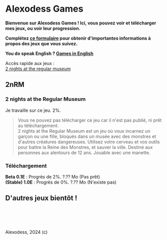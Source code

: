 # Alexodess Games
**Bienvenue sur Alexodess Games ! Ici, vous pouvez voir et télécharger mes jeux, ou voir leur progression.**

**Complétez [ce formulaire](/sub.html) pour obtenir d'importantes informations à propos des jeux que vous suivez.**

**You do speak English ? [Games in English](https://alexodess211.github.io/games/)**

Accès rapide aux jeux :\
[2 nights at the regular museum](#2nrm)

## 2nRM
### 2 nights at the Regular Museum
Je travaille sur ce jeu. 2%.
> Vous ne pouvez pas télécharger ce jeu car il n'est pas publié, ni prêt au téléchargement.\
> 2 nights at the Regular Museum est un jeu où vous incarnez un garçon ou une fille, bloqués dans un musée avec des monstres et d'autres créatures dangereuses. Utilisez votre cerveau et vos outils pour battre la Reine des Monstres, et sauver la ville. Destiné aux personnes aux alentours de 12 ans. Jouable avec une manette.

### Téléchargement
**Beta 0.1E** : Progrès de 2%. ?.?? Mo (Pas prêt)\
**(Stable) 1.0E** : Progrès de 0%. ?.?? Mo (N'existe pas)

## D'autres jeux bientôt !
\
\
\
\
Alexodess, 2024 (c)
